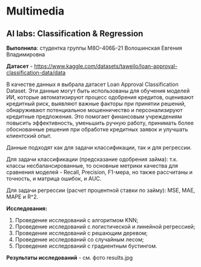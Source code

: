 # Multimedia

## AI labs:  Classification & Regression

__Выполнила__: студентка группы М8О-406Б-21 Волошинская Евгения Владимировна

__Датасет__ - https://www.kaggle.com/datasets/taweilo/loan-approval-classification-data/data

В качестве данных я выбрала датасет Loan Approval Classification Dataset. Эти данные могут быть использованы для обучения моделей ИИ, которые автоматизируют процесс одобрения кредитов, оценивают кредитный риск, выявляют важные факторы при принятии решений, обнаруживают потенциальное мошенничество и персонализируют кредитные предложения. Это помогает финансовым учреждениям повысить эффективность, уменьшить ручную работу, принимать более обоснованные решения при обработке кредитных заявок и улучшать клиентский опыт.

Данные подходят как для задачи классификации, так и для регрессии.

Для задачи классификации (предсказание одобрения займа): т.к. классы несбалансированные, то основные метрики качества для сравнения моделей - Recall, Precision, F1-мера, но также рассчитаны и точность, и матрица ошибок, и AUC.

Для задачи регрессии (расчет процентной ставки по займу): MSE, MAE, MAPE и R^2.

__Исследования:__
1. Проведение исследований с алгоритмом KNN;
2. Проведение исследований с логистической и линейной регрессией;
3. Проведение исследований с решающим деревом;
4. Проведение исследований со случайным лесом;
5. Проведение исследований с градиентным бустингом.

__Результаты исследований__ - см. фото results.jpg
